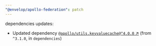 ```yaml
---
"@envelop/apollo-federation": patch
---
```

dependencies updates:
  - Updated dependency [`@apollo/utils.keyvaluecache@^4.0.0` ↗︎](https://www.npmjs.com/package/@apollo/utils.keyvaluecache/v/4.0.0) (from `^3.1.0`, in `dependencies`)

